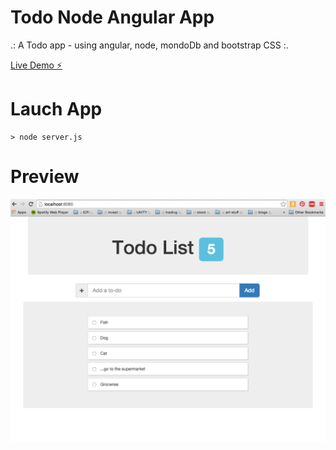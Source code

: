 # Todo Node Angular App
.: A Todo app - using angular, node, mondoDb and bootstrap CSS :.


[Live Demo ⚡️](http://todo-app-01.herokuapp.com/)

# Lauch App
```
> node server.js
```

# Preview
<img border="0" width="624" id="Picture 1" src="https://github.com/stannesi/todo-app-node-angular/blob/master/ScreenShot-01.png" />

